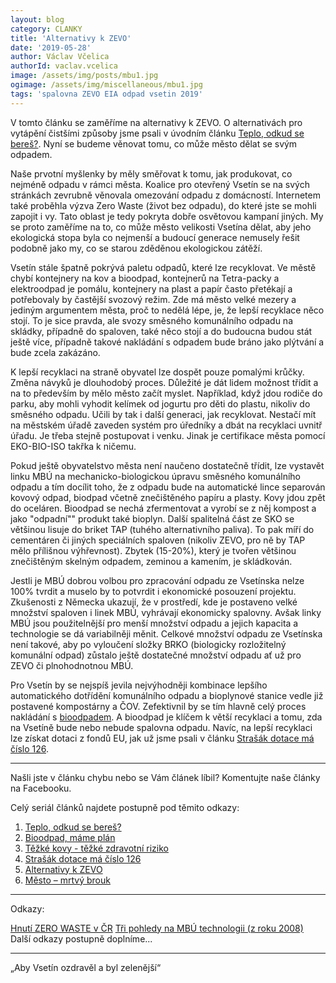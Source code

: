 ```yaml
---
layout: blog
category: CLANKY
title: 'Alternativy k ZEVO'
date: '2019-05-28'
author: Václav Včelica
authorId: vaclav.vcelica
image: /assets/img/posts/mbu1.jpg
ogimage: /assets/img/miscellaneous/mbu1.jpg
tags: 'spalovna ZEVO EIA odpad vsetin 2019'
---
```

V tomto článku se zaměříme na alternativy k ZEVO. O alternativách pro vytápění čistšími způsoby jsme psali v úvodním článku <a href="https://vsetin.pirati.cz/aktuality/teplo-odkud-se-beres.html">Teplo, odkud se bereš?</a>. Nyní se budeme věnovat tomu, co může město dělat se svým odpadem.

Naše prvotní myšlenky by měly směřovat k tomu, jak produkovat, co nejméně odpadu v rámci města. Koalice pro otevřený Vsetín se na svých stránkách zevrubně věnovala omezování odpadu z domácností. Internetem také proběhla výzva Zero Waste (život bez odpadu), do které jste se mohli zapojit i vy. Tato oblast je tedy pokryta dobře osvětovou kampaní jiných. My se proto zaměříme na to, co může město velikosti Vsetína dělat, aby jeho ekologická stopa byla co nejmenší a budoucí generace nemusely řešit podobně jako my, co se starou zděděnou ekologickou zátěží.

Vsetín stále špatně pokrývá paletu odpadů, které lze recyklovat. Ve městě chybí kontejnery na kov a bioodpad, kontejnerů na Tetra-packy a elektroodpad je pomálu, kontejnery na plast a papír často přetékají a potřebovaly by častější svozový režim. Zde má město velké mezery a jediným argumentem města, proč to nedělá lépe, je, že lepší recyklace něco stojí. To je sice pravda, ale svozy směsného komunálního odpadu na skládky, případně do spaloven, také něco stojí a do budoucna budou stát ještě více, případně takové nakládání s odpadem bude bráno jako plýtvání a bude zcela zakázáno.

K lepší recyklaci na straně obyvatel lze dospět pouze pomalými krůčky. Změna návyků je dlouhodobý proces. Důležité je dát lidem možnost třídit a na to především by mělo město začít myslet. Například, když jdou rodiče do parku, aby mohli vyhodit kelímek od jogurtu pro děti do plastu, nikoliv do směsného odpadu. Učili by tak i další generaci, jak recyklovat. Nestačí mít na městském úřadě zaveden systém pro úředníky a dbát na recyklaci uvnitř úřadu. Je třeba stejně postupovat i venku. Jinak je certifikace města pomocí EKO-BIO-ISO takřka k ničemu.

Pokud ještě obyvatelstvo města není naučeno dostatečně třídit, lze vystavět linku MBÚ na mechanicko-biologickou úpravu směsného komunálního odpadu a tím docílit toho, že z odpadu bude na automatické lince separován kovový odpad, biodpad včetně znečištěného papíru a plasty. Kovy jdou zpět do oceláren. Bioodpad se nechá zfermentovat a vyrobí se z něj kompost a jako "odpadní"" produkt také bioplyn. Další spalitelná část ze SKO se většinou lisuje do briket TAP (tuhého alternativního paliva). To pak míří do cementáren či jiných speciálních spaloven (nikoliv ZEVO, pro ně by TAP mělo přílišnou výhřevnost). Zbytek (15-20%), který je tvořen většinou znečištěným skelným odpadem, zeminou a kamením, je skládkován.

Jestli je MBÚ dobrou volbou pro zpracování odpadu ze Vsetínska nelze 100% tvrdit a muselo by to potvrdit i ekonomické posouzení projektu. Zkušenosti z Německa ukazují, že v prostředí, kde je postaveno velké množství spaloven i linek MBÚ, vyhrávají ekonomicky spalovny. Avšak linky MBÚ jsou použitelnější pro menší množství odpadu a jejich kapacita a technologie se dá variabilněji měnit. Celkové množství odpadu ze Vsetínska není takové, aby po vyloučení složky BRKO (biologicky rozložitelný komunální odpad) zůstalo ještě dostatečné množství odpadu ať už pro ZEVO či plnohodnotnou MBÚ.

Pro Vsetín by se nejspíš jevila nejvýhodněji kombinace lepšího automatického dotřídění komunálního odpadu a bioplynové stanice vedle již postavené kompostárny a ČOV. Zefektivnil by se tím hlavně celý proces nakládání s <a href="https://vsetin.pirati.cz/aktuality/bioodpad-mame-plan.html">bioodpadem</a>. A bioodpad je klíčem k větší recyklaci a tomu, zda na Vsetíně bude nebo nebude spalovna odpadu. Navíc, na lepší recyklaci lze získat dotaci z fondů EU, jak už jsme psali v článku <a href="https://vsetin.pirati.cz/aktuality/strasak-dotace-ma-cislo-126.html">Strašák dotace má číslo 126</a>.

- - -

Našli jste v článku chybu nebo se Vám článek líbil? Komentujte naše články na Facebooku.

Celý seriál článků najdete postupně pod těmito odkazy:
1. <a href="https://vsetin.pirati.cz/aktuality/teplo-odkud-se-beres.html">Teplo, odkud se bereš?</a>
2. <a href="https://vsetin.pirati.cz/aktuality/bioodpad-mame-plan.html">Bioodpad, máme plán</a>
3. <a href="https://vsetin.pirati.cz/aktuality/tezke-kovy-tezke-zdravotni-riziko.html">Těžké kovy - těžké zdravotní riziko</a>
4. <a href="https://vsetin.pirati.cz/aktuality/strasak-dotace-ma-cislo-126.html">Strašák dotace má číslo 126</a>
5. <a href="https://vsetin.pirati.cz/aktuality/alternativy-k-zevo.html">Alternativy k ZEVO</a>
6. <a href="https://vsetin.pirati.cz/aktuality/mesto-mrtvy-brouk.html">Město – mrtvý brouk</a>

- - -

Odkazy:

<a href="http://www.zerowastecesko.cz/">Hnutí ZERO WASTE v ČR</a>
<a href="https://www.google.com/url?sa=t&rct=j&q=&esrc=s&source=web&cd=50&ved=2ahUKEwi856SryZjiAhVBU1AKHWUMDOA4KBAWMAl6BAgJEAE&url=http://energie21.cz/wp-content/uploads/pdf/odpady/OD0208.pdf&usg=AOvVaw1jl8K3gTJ8QtvUaGEnHMwH">Tři pohledy na MBÚ technologii (z roku 2008)</a>
Další odkazy postupně doplníme...

- - -

„Aby Vsetín ozdravěl a byl zelenější“
